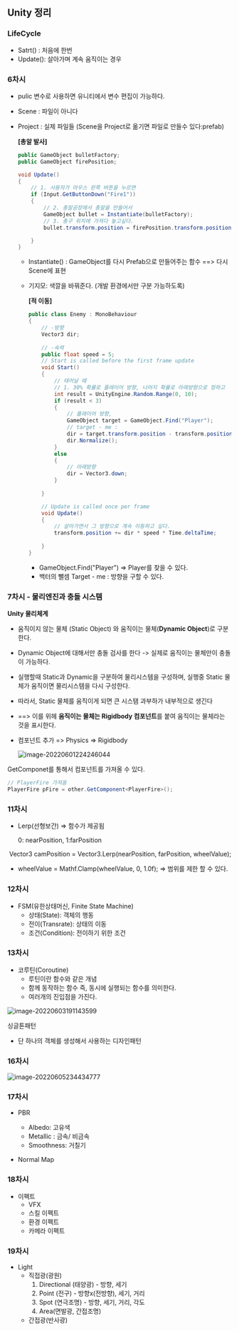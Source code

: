 ## Unity 정리

### LifeCycle

- Satrt() : 처음에 한번
- Update(): 살아가며 계속 움직이는 경우



### 6차시

- pulic 변수로 사용하면 유니티에서 변수 편집이 가능하다.

- Scene : 파일이 아니다 

- Project : 실제 파일들 (Scene을 Project로 옮기면 파일로 만들수 있다:prefab)

  **[총알 발사]**

  ```c#
  public GameObject bulletFactory;
  public GameObject firePosition;
  
  void Update()
  {
      // 1. 사용자가 마우스 왼쪽 버튼을 누르면
      if (Input.GetButtonDown("Fire1"))
      {
          // 2. 총알공장에서 총알을 만들어서
          GameObject bullet = Instantiate(bulletFactory);
          // 3. 총구 위치에 가져다 놓고싶다.
          bullet.transform.position = firePosition.transform.position;
  
      }
  }
  
  ```

  - Instantiate() : GameObject를 다시 Prefab으로 만들어주는 함수  ==> 다시 Scene에 표현

  - 기지모: 색깔을 바꿔준다. (개발 환경에서만 구분 가능하도록)

    **[적 이동]**

    ```C#
    public class Enemy : MonoBehaviour
    {
        // -방향
        Vector3 dir;
        
        // -속력
        public float speed = 5;
        // Start is called before the first frame update
        void Start()
        {
            // 태어날 때
            // 1. 30% 확률로 플레이어 방향, 나머지 확률로 아래방향으로 정하고
            int result = UnityEngine.Random.Range(0, 10);
            if (result < 3)
            {
                // 플레이어 방향,
                GameObject target = GameObject.Find("Player");
                // target - me :
                dir = target.transform.position - transform.position;
                dir.Normalize();
            }
            else
            {
                // 아래방향
                dir = Vector3.down;
            }
            
        }
    
        // Update is called once per frame
        void Update()
        {
            // 살아가면서 그 방향으로 계속 이동하고 싶다.
            transform.position += dir * speed * Time.deltaTime;
            
        }
    }
    ```

    - GameObject.Find("Player") => Player를 찾을 수 있다.
    - 백터의 뺄셈 Target - me : 방향을 구할 수 있다.



### 7차시 - 물리엔진과 충돌 시스템

**Unity 물리체계**

- 움직이지 않는 물체 (Static Object) 와 움직이는 물체(**Dynamic Object**)로 구분한다.
- Dynamic Object에 대해서만 충돌 검사를 한다 -> 실제로 움직이는 물체만이 충돌이 가능하다.
- 실행할때 Static과 Dynamic을 구분하여 물리시스템을 구성하며, 실행중 Static 물체가 움직이면 물리시스템을 다시 구성한다.
- 따라서, Static 물체를 움직이게 되면 큰 시스탬 과부하가 내부적으로 생긴다 
- ==> 이를 위헤 **움직이는 물체는 Rigidbody 컴포넌트**를 붙여 움직이는 물체라는 것을 표시한다.

- 컴포넌트 추가 => Physics => Rigidbody

  ![image-20220601224246044](C:\Users\CHOI\AppData\Roaming\Typora\typora-user-images\image-20220601224246044.png)

GetComponet를 통해서 컴포넌트를 가져올 수 있다.

```c#
// PlayerFire 가져옴
PlayerFire pFire = other.GetComponent<PlayerFire>();
```



### 11차시

- Lerp(선형보간) => 함수가 제공됨

  0: nearPosition, 1:farPosition

​        Vector3 camPosition = Vector3.Lerp(nearPosition, farPosition, wheelValue);

- wheelValue = Mathf.Clamp(wheelValue, 0, 1.0f); => 범위를 제한 할 수 있다.



### 12차시

- FSM(유한상태머신, Finite State Machine)
  - 상태(State): 객체의 행동
  - 전이(Transrate): 상태의 이동
  - 조건(Condition): 전이하기 위한 조건



### 13차시

- 코루틴(Coroutine)
  - 루틴이란 함수와 같은 개념
  - 함께 동작하는 함수 즉, 동시에 실행되는 함수를 의미한다.
  - 여러개의 진입점을 가진다.

![image-20220603191143599](C:\Users\CHOI\AppData\Roaming\Typora\typora-user-images\image-20220603191143599.png)



싱글톤패턴

- 단 하나의 객체를 생성해서 사용하는 디자인패턴



### 16차시 

![image-20220605234434777](C:\Users\CHOI\AppData\Roaming\Typora\typora-user-images\image-20220605234434777.png)



### 17차시

- PBR
  - Albedo: 고유색
  - Metallic : 금속/ 비금속
  - Smoothness: 거칠기

- Normal Map



### 18차시

- 이펙트
  - VFX
  - 스킬 이펙트
  - 환경 이펙트
  - 카메라 이펙트



### 19차시

- Light 
  - 직접광(광원)
    1. Directional (태양광) - 방향, 세기
    2. Point (전구) - 방향x(전방향), 세기, 거리
    3. Spot (연극조명) - 방향, 세기, 거리, 각도
    4. Area(면발광, 간접조명)
  - 간접광(반사광)
